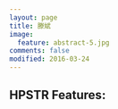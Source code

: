 ```yaml
---
layout: page
title: 滕斌
image:
  feature: abstract-5.jpg
comments: false
modified: 2016-03-24
---
```


 
## HPSTR Features:

